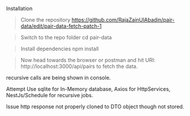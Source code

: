 Installation
>Clone the repository
https://github.com/RajaZainUlAbadin/pair-data/edit/pair-data-fetch-patch-1

>Switch to the repo folder
cd pair-data

>Install dependencies
npm install


>Now head towards the browser or postman and hit URI:
http://localhost:3000/api/pairs to fetch the data.

recursive calls are being shown in console.

Attempt
Use sqlite for In-Memory database, Axios for HttpServices, NestJs/Schedule for recursive jobs.

Issue
http response not properly cloned to DTO object though not stored.
